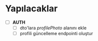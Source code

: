 # Yapılacaklar

- [ ] **AUTH**
  - [ ] dto'lara _profilePhoto_ alanını ekle
  - [ ] profili güncelleme endpointi oluştur
